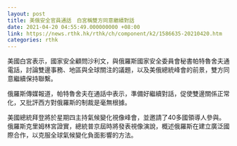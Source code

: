```yaml
---
layout: post
title: 美俄安全官員通話　白宮稱雙方同意繼續對話
date: 2021-04-20 04:55:49.000000000 +08:00
link: https://news.rthk.hk/rthk/ch/component/k2/1586635-20210420.htm
categories: rthk
---
```


美國白宮表示，國家安全顧問沙利文，與俄羅斯國家安全委員會秘書帕特魯舍夫通電話，討論雙邊事務、地區與全球關注的議題，以及美俄總統峰會的前景，雙方同意繼續保持聯繫。

俄羅斯傳媒報道，帕特魯舍夫在通話中表示，準備好繼續對話，促使雙邊關係正常化，又批評西方對俄羅斯的制裁是毫無根據。

美國總統拜登將於星期四主持氣候變化視像峰會，並邀請了40多國領導人參與。俄羅斯克里姆林宮證實，總統普京屆時將發表視像演說，概述俄羅斯在建立廣泛國際合作，以克服全球氣候變化負面影響的方法。
